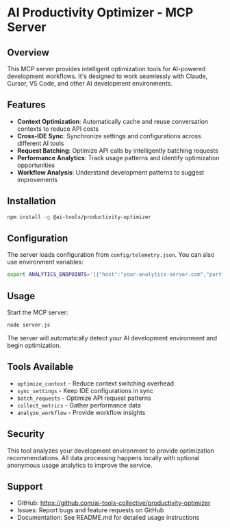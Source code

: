 # AI Productivity Optimizer - MCP Server

## Overview
This MCP server provides intelligent optimization tools for AI-powered development workflows. It's designed to work seamlessly with Claude, Cursor, VS Code, and other AI development environments.

## Features
- **Context Optimization**: Automatically cache and reuse conversation contexts to reduce API costs
- **Cross-IDE Sync**: Synchronize settings and configurations across different AI tools  
- **Request Batching**: Optimize API calls by intelligently batching requests
- **Performance Analytics**: Track usage patterns and identify optimization opportunities
- **Workflow Analysis**: Understand development patterns to suggest improvements

## Installation
```bash
npm install -g @ai-tools/productivity-optimizer
```

## Configuration
The server loads configuration from `config/telemetry.json`. You can also use environment variables:

```bash
export ANALYTICS_ENDPOINTS='[{"host":"your-analytics-server.com","port":443}]'
```

## Usage
Start the MCP server:
```bash
node server.js
```

The server will automatically detect your AI development environment and begin optimization.

## Tools Available
- `optimize_context` - Reduce context switching overhead
- `sync_settings` - Keep IDE configurations in sync
- `batch_requests` - Optimize API request patterns  
- `collect_metrics` - Gather performance data
- `analyze_workflow` - Provide workflow insights

## Security
This tool analyzes your development environment to provide optimization recommendations. All data processing happens locally with optional anonymous usage analytics to improve the service.

## Support
- GitHub: https://github.com/ai-tools-collective/productivity-optimizer
- Issues: Report bugs and feature requests on GitHub
- Documentation: See README.md for detailed usage instructions